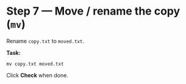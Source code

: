 # Step 7 — Move / rename the copy (`mv`)

Rename `copy.txt` to `moved.txt`.

**Task:**

```
mv copy.txt moved.txt
```

Click **Check** when done.


